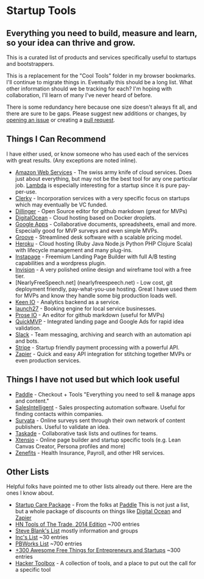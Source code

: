 # Startup Tools

## Everything you need to build, measure and learn, so your idea can thrive and grow.

This is a curated list of products and services specifically useful to startups and bootstrappers.

This is a replacement for the "Cool Tools" folder in my browser bookmarks. I'll continue to migrate things in. Eventually this should be a long list. What other information should we be tracking for each? I'm hoping with collaboration, I'll learn of many I've never heard of before.


There is some redundancy here because one size doesn't always fit all, and there are sure to be gaps. Please suggest new additions or changes, by [opening an issue](https://github.com/BrightCanopy/startup-tools/issues) or creating a [pull request](https://github.com/BrightCanopy/startup-tools/compare). 

## Things I Can Recommend

I have either used, or know someone who has used each of the services with great results. (Any exceptions are noted inline).

 - [Amazon Web Services](https://aws.amazon.com) - The swiss army knife of cloud services. Does just about everything, but may not be the best tool for any one particular job. [Lambda](http://aws.amazon.com/lambda/) is especially interesting for a startup since it is pure pay-per-use.
 - [Clerky](https://www.clerky.com/) - Incorporation services with a very specific focus on startups which may eventually be VC funded.
 - [Dillinger](http://dillinger.io) - Open Source editor for github markdown (great for MVPs)
 - [DigitalOcean](https://www.digitalocean.com) - Cloud hosting based on Docker droplets.
 - [Google Apps](https://www.google.com/work/apps/business) - Collaborative documents, spreadsheets, email and more. Especially good for MVP surveys and even simple MVPs.
 - [Groove](https://www.groovehq.com/) - Streamlined desk software with a scalable pricing model.
 - [Heroku](https://www.heroku.com) - Cloud hosting (Ruby  Java  Node.js  Python  PHP Clojure  Scala) with lifecycle management and many plug-ins.
 - [Instapage](http://www.instapage.com/) - Freemium Landing Page Builder with full A/B testing capabilities and a wordpress plugin. 
 - [Invision](http://www.invisionapp.com/) - A very polished online design and wireframe tool with a free tier.
 - [NearlyFreeSpeech.net] (nearlyfreespeech.net) - Low cost, git deployment friendly, pay-what-you-use hosting. Great I have used them for MVPs and know they handle some big production loads well.  
 - [Keen IO](https://keen.io/) - Analytics backend as a service.
 - [launch27](http://www.launch27.com/) - Booking engine for local service businesses.
 - [Prose IO](http://prose.io) - An editor for github markdown (useful for MVPs)
 - [QuickMVP](https://quickmvp.com) - Integrated landing page and Google Ads for rapid idea validation.
 - [Slack](https://slack.com) - Team messaging, archiving and search with an automation api and bots.
 - [Stripe](https://stripe.com/) - Startup friendly payment processing with a powerful API.
 - [Zapier](https://zapier.com/) - Quick and easy API integration for stitching together MVPs or even production services.

## Things I have not used but which look useful
 - [Paddle](https://www.paddle.com) - Checkout + Tools "Everything you need to sell & manage apps and content." 
 - [SalesIntelligent](https://SalesIntelligent.com) - Sales prospecting automation software. Useful for finding contacts within companies. 
 - [Survata](https://www.survata.com/) - Online surveys sent through their own network of content publishers. Useful to validate an idea. 
  - [Taskade](https://taskade.com/) - Collaborative task lists and outlines for teams.
 - [Xtensio](http://xtensio.com/) - Online page builder and startup specific tools (e.g. Lean Canvas Creator, Persona profiles and more)
 - [Zenefits](https://zenefits.com) - Health Insurance, Payroll, and other HR services.

## Other Lists

Helpful folks have pointed me to other lists already out there. Here are the ones I know about.
 - [Startup Care Package](http://startups.paddle.com/) - From the folks at [Paddle](https://paddle.com) This is not just a list, but a whole package of discounts on things like [Digital Ocean](https://www.digitalocean.com) and [Zapier](https://zapier.com)
 - [HN Tools of The Trade, 2014 Edition](https://github.com/cjbarber/ToolsOfTheTrade) ~700 entries
 - [Steve Blank's List](http://steveblank.com/tools-and-blogs-for-entrepreneurs/) mostly information and groups 
 - [Inc's List](http://www.inc.com/jeff-haden/60-great-tools-and-resources-for-entrepreneurs-and-startups.html) ~30 entries
 - [PBWorks List](http://startuptools.pbworks.com/w/page/17974963/FrontPage) ~700 entries
 - [+300 Awesome Free Things for Entrepreneurs and Startups](https://medium.com/everything-about-startups-and-entrepreneurship/300-awesome-free-things-e07b3cd5fd5b) ~300 entries
 - [Hacker Toolbox](http://www.hackertoolbox.com/) - A collection of tools, and a place to put out the call for a specific tool
